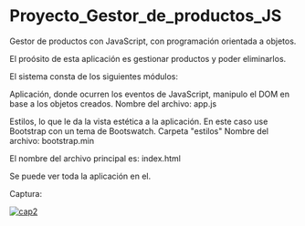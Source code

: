 # Proyecto_Gestor_de_productos_JS
Gestor de productos con JavaScript, con programación orientada a objetos.

El proósito de esta aplicación es gestionar productos y poder eliminarlos.

El sistema consta de los siguientes módulos:

Aplicación, donde ocurren los eventos de JavaScript, manipulo el DOM en base a los objetos creados.
    Nombre del archivo: app.js
    
Estilos, lo que le da la vista estética a la aplicación. En este caso use Bootstrap con un tema de Bootswatch.
      Carpeta "estilos" Nombre del archivo: bootstrap.min
      
El nombre del archivo principal es: index.html

Se puede ver toda la aplicación en el.

Captura: 

<a href="https://ibb.co/Z6BxjDW"><img src="https://i.ibb.co/Fb5zrTg/cap2.png" alt="cap2" border="0"></a>

